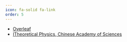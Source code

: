 ```yaml
---
icon: fa-solid fa-link
order: 5
---
```


- [Overleaf](https://www.overleaf.com/project)
-  [ITheoretical Physics, Chinese Academy of Sciences](https://itp.cas.cn/)